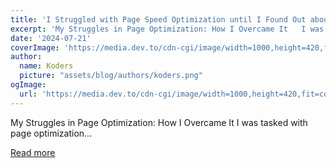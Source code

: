 ```yaml
---
title: 'I Struggled with Page Speed Optimization until I Found Out about These 5 Concepts'
excerpt: 'My Struggles in Page Optimization: How I Overcame It   I was tasked with page optimization...'
date: '2024-07-21'
coverImage: 'https://media.dev.to/cdn-cgi/image/width=1000,height=420,fit=cover,gravity=auto,format=auto/https%3A%2F%2Fdev-to-uploads.s3.amazonaws.com%2Fuploads%2Farticles%2Fjkgxb42o1gddsdcqgs9u.png'
author:
  name: Koders
  picture: "assets/blog/authors/koders.png"
ogImage:
  url: 'https://media.dev.to/cdn-cgi/image/width=1000,height=420,fit=cover,gravity=auto,format=auto/https%3A%2F%2Fdev-to-uploads.s3.amazonaws.com%2Fuploads%2Farticles%2Fjkgxb42o1gddsdcqgs9u.png'
---
```


My Struggles in Page Optimization: How I Overcame It   I was tasked with page optimization...

[Read more](https://dev.to/rijultp/i-struggled-with-page-speed-optimization-until-i-found-out-about-these-5-concepts-3ojf)
